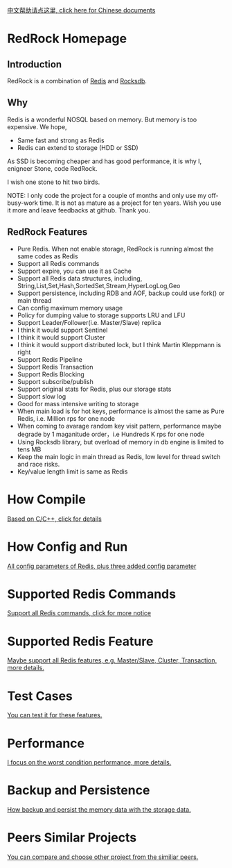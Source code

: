 [中文帮助请点这里, click here for Chinese documents](documents/menu_cn.md) 

# RedRock Homepage

## Introduction
RedRock is a combination of [Redis](https://github.com/antirez/redis) and [Rocksdb](https://rocksdb.org/).

## Why
Redis is a wonderful NOSQL based on memory. But memory is too expensive. We hope,
* Same fast and strong as Redis
* Redis can extend to storage (HDD or SSD)

As SSD is becoming cheaper and has good performance, it is why I, enigneer Stone, code RedRock. 

I wish one stone to hit two birds. 

NOTE: 
I only code the project for a couple of months and only use my off-busy-work time. 
It is not as mature as a project for ten years. 
Wish you use it more and leave feedbacks at github. Thank you.

## RedRock Features
* Pure Redis. When not enable storage, RedRock is running almost the same codes as Redis
* Support all Redis commands
* Support expire, you can use it as Cache
* Support all Redis data structures, including, String,List,Set,Hash,SortedSet,Stream,HyperLogLog,Geo
* Support persistence, including RDB and AOF, backup could use fork() or main thread
* Can config maximum memory usage
* Policy for dumping value to storage supports LRU and LFU
* Support Leader/Follower(i.e. Master/Slave) replica
* I think it would support Sentinel
* I think it would support Cluster
* I think it would support distributed lock, but I think Martin Kleppmann is right 
* Support Redis Pipeline
* Support Redis Transaction
* Support Redis Blocking
* Support subscribe/publish
* Support original stats for Redis, plus our storage stats
* Support slow log
* Good for mass intensive writing to storage
* When main load is for hot keys, performance is almost the same as Pure Redis, i.e. Million rps for one node
* When coming to avarage random key visit pattern, performance maybe degrade by 1 maganitude order，i.e Hundreds K rps for one node
* Using Rocksdb library, but overload of memory in db engine is limited to tens MB
* Keep the main logic in main thread as Redis, low level for thread switch and race risks.
* Key/value length limit is same as Redis

# How Compile

[Based on C/C++, click for details](documents/compile_en.md)

# How Config and Run

[All config parameters of Redis, plus three added config parameter](documents/howrun_en.md)

# Supported Redis Commands

[Support all Redis commands, click for more notice](documents/commands_en.md)

# Supported Redis Feature

[Maybe support all Redis features, e.g. Master/Slave, Cluster, Transaction, more details.](documents/feature_en.md)

# Test Cases

[You can test it for these features.](documents/test_en.md)

# Performance

[I focus on the worst condition performance, more details.](documents/performance_en.md)

# Backup and Persistence

[How backup and persist the memory data with the storage data.](documents/persistence_en.md)

# Peers Similar Projects

[You can compare and choose other project from the similiar peers.](documents/peers_en.md)